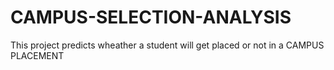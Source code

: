 # CAMPUS-SELECTION-ANALYSIS
This project predicts wheather a student will get placed or not in a CAMPUS PLACEMENT
